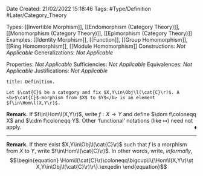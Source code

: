 <div class="topSpace"></div>

Date Created: 21/02/2022 15:18:46
Tags: #Type/Definition #Later/Category_Theory

Types: [[Invertible Morphism]], [[Endomorphism (Category Theory)]], [[Monomorphism (Category Theory)]], [[Epimorphism (Category Theory)]]
Examples: [[Identity Morphism]], [[Function]], [[Group Homomorphism]], [[Ring Homomorphism]], [[Module Homomorphism]]
Constructions: <i>Not Applicable</i>
Generalizations: <i>Not Applicable</i>

Properties: <i>Not Applicable</i>
Sufficiencies: <i>Not Applicable</i>
Equivalences: <i>Not Applicable</i>
Justifications: <i>Not Applicable</i>

``` ad-Definition
title: Definition.

Let $\cat{C}$ be a category and fix $X,Y\in\Obj\l(\cat{C}\r)$. A <b>$\cat{C}$-morphism from $X$ to $Y$</b> is an element $f\in\Hom\l(X,Y\r)$.

```

<b>Remark.</b> If $f\in\Hom\l(X,Y\r)$, write $f:X\to Y$ and define $\dom f\coloneqq X$ and $\cdm f\coloneqq Y$. Other ‘functional’ notations (like $\mapsto$) need not apply.<span style="float:right;">$\blacklozenge$</span>

---

<b>Remark.</b> If there exist $X,Y\in\Obj\l(\cat{C}\r)$ such that $f$ is a morphism from $X$ to $Y$, write $f\in\Hom\l(\cat{C}\r)$. In other words, write, <i>informally</i>,
$$\begin{equation}
    \Hom\l(\cat{C}\r)\coloneqq\bigcup\l\{\Hom\l(X,Y\r)\st X,Y\in\Obj\l(\cat{C}\r)\r\}.\exqedin
\end{equation}$$
